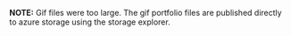 **NOTE:**
 Gif files were too large. The gif portfolio files are published directly to azure storage using the storage explorer.